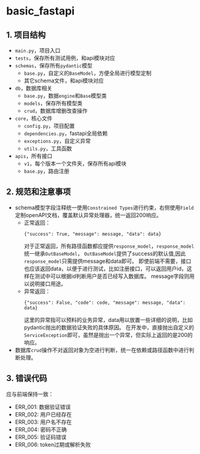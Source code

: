 # basic_fastapi

## 1. 项目结构

- `main.py`，项目入口
- `tests`，保存所有测试用例，和api模块对应
- `schemas`，保存所有`pydantic`模型
    - `base.py`，自定义的`BaseModel`，方便全局进行模型定制
    - 其它schema文件，和api模块对应
- `db`，数据库相关
    - `base.py`，数据`engine`和`Base`模型类
    - `models`，保存所有模型类
    - `crud`，数据库增删改查操作
- `core`，核心文件
    - `config.py`，项目配置
    - `dependencies.py`，fastapi全局依赖
    - `exceptions.py`，自定义异常
    - `utils.py`，工具函数
- `apis`，所有接口
    - `v1`，每个版本一个文件夹，保存所有api模块
    - `base.py`，路由注册

## 2. 规范和注意事项

- schema模型字段注释统一使用`Constrained Types`进行约束，右侧使用`Field`定制openAPI文档，覆盖默认异常处理器，统一返回200响应。
  - 正常返回：
    ```
    {"success": True, "message": message, "data": data}
    ```
    对于正常返回，所有路径函数都应提供`response_model`，`response_model`统一继承`OutBaseModel`，
    `OutBaseModel`提供了success的默认值,因此`response_model`只需提供message和data即可。
    即使前端不需要，接口也应该返回data，以便于进行测试，比如注册接口，可以返回用户id，这样在测试中可以根据id判断用户是否已经写入数据库。
    message字段则用以说明接口用途。
  - 异常返回：
    ```
    {"success": False, "code": code, "message": message, "data": data}
    ```
    这里的异常指可以预料的业务异常，data用以放置一些详细的说明，比如pydantic抛出的数据验证失败的具体原因。
    在开发中，直接抛出自定义的`ServiceException`即可，虽然是抛出一个异常，但实际上返回的是200的响应。
- 数据库`crud`操作不对返回对象为空进行判断，统一在依赖或路径函数中进行判断处理。


## 3. 错误代码
应与前端保持一致：
- ERR_001: 数据验证错误
- ERR_002: 用户已经存在
- ERR_003: 用户名不存在
- ERR_004: 密码不正确
- ERR_005: 验证码错误
- ERR_006: token过期或解析失败